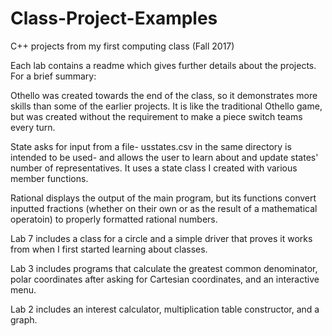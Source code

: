 # Class-Project-Examples
C++ projects from my first computing class (Fall 2017)

Each lab contains a readme which gives further details about the projects. For a brief summary:

Othello was created towards the end of the class, so it demonstrates more skills than some of the earlier projects. It is 
like the traditional Othello game, but was 
created without the requirement to make a piece switch teams every turn.

State asks for input from a file- usstates.csv in the same directory is intended to be used- and allows the user to learn 
about and update states' number of representatives. It uses a state class I created with various member functions. 

Rational displays the output of the main program, but its functions convert inputted fractions (whether on their own or as 
the result of a mathematical operatoin) to properly formatted rational numbers. 

Lab 7 includes a class for a circle and a simple driver that proves it works from when I first started learning about 
classes.

Lab 3 includes programs that calculate the greatest common denominator, polar coordinates after asking for Cartesian 
coordinates, and an interactive menu.

Lab 2 includes an interest calculator, multiplication table constructor, and a graph.
